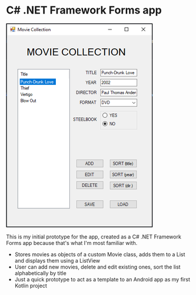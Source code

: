 # C# .NET Framework Forms app

![Screenshot of C# .NET Framework app](/C%23/assets/images/screenshot.png)

This is my initial prototype for the app, created as a C# .NET Framework Forms app because that's what I'm most familiar with.
- Stores movies as objects of a custom Movie class, adds them to a List<T> and displays them using a ListView
- User can add new movies, delete and edit existing ones, sort the list alphabetically by title
- Just a quick prototype to act as a template to an Android app as my first Kotlin project